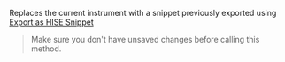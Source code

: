 Replaces the current instrument with a snippet previously exported using [Export as HISE Snippet](/working-with-hise/menu-reference/export)

> Make sure you don't have unsaved changes before calling this method.